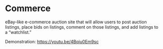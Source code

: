 # Commerce

eBay-like e-commerce auction site that will allow users to post auction listings, place bids on listings, comment on those listings, and add listings to a “watchlist.”

Demonstration: https://youtu.be/4Bqiu0Em9sc
